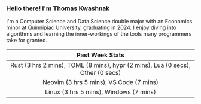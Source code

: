
### Hello there! I'm Thomas Kwashnak

I'm a Computer Science and Data Science double major with an Economics
minor at Quinnipiac University, graduating in 2024.
I enjoy diving into algorithms and learning the inner-workings of the tools
many programmers take for granted.

| Past Week Stats |
| :---: |
| Rust (3 hrs 2 mins), TOML (8 mins), hypr (2 mins), Lua (0 secs), Other (0 secs) |
| Neovim (3 hrs 5 mins), VS Code (7 mins) |
| Linux (3 hrs 5 mins), Windows (7 mins) |


